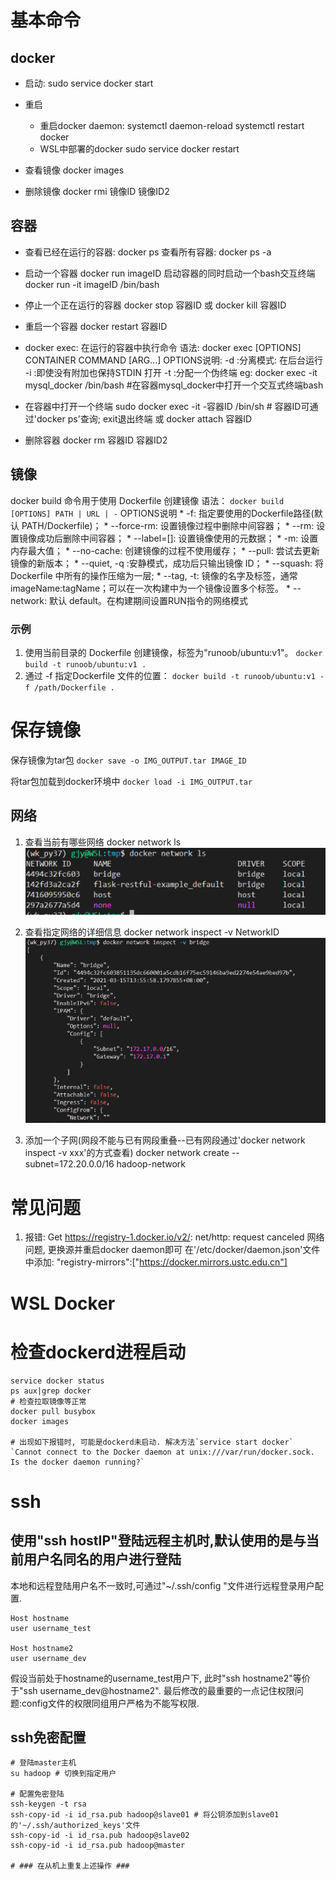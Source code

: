 # 基本命令
## docker
* 启动: sudo service docker start

* 重启
    - 重启docker daemon:
        systemctl daemon-reload
        systemctl restart docker
    - WSL中部署的docker
        sudo service docker restart

* 查看镜像
    docker images

* 删除镜像
    docker rmi 镜像ID 镜像ID2

## 容器
* 查看已经在运行的容器:
    docker ps
    查看所有容器: docker ps -a
* 启动一个容器
    docker run imageID
    启动容器的同时启动一个bash交互终端
        docker run -it imageID /bin/bash
* 停止一个正在运行的容器
    docker stop 容器ID
    或 docker kill 容器ID
* 重启一个容器
    docker restart  容器ID

* docker exec: 在运行的容器中执行命令
    语法:
        docker exec [OPTIONS] CONTAINER COMMAND [ARG...]
        OPTIONS说明:
            -d :分离模式: 在后台运行
            -i :即使没有附加也保持STDIN 打开
            -t :分配一个伪终端
    eg: docker exec -it  mysql_docker /bin/bash #在容器mysql_docker中打开一个交互式终端bash

* 在容器中打开一个终端
    sudo docker exec -it -容器ID /bin/sh # 容器ID可通过'docker ps'查询; exit退出终端
    或
    docker attach 容器ID

* 删除容器
    docker rm 容器ID 容器ID2

## 镜像
docker build 命令用于使用 Dockerfile 创建镜像
语法： `docker build [OPTIONS] PATH | URL | -`
OPTIONS说明
    * -f: 指定要使用的Dockerfile路径(默认 PATH/Dockerfile)；
    * --force-rm: 设置镜像过程中删除中间容器；
    * --rm: 设置镜像成功后删除中间容器；
    * --label=[]: 设置镜像使用的元数据；
    * -m: 设置内存最大值；
    * --no-cache: 创建镜像的过程不使用缓存；
    * --pull: 尝试去更新镜像的新版本；
    * --quiet, -q :安静模式，成功后只输出镜像 ID；
    * --squash: 将 Dockerfile 中所有的操作压缩为一层;
    * --tag, -t: 镜像的名字及标签，通常 imageName:tagName；可以在一次构建中为一个镜像设置多个标签。
    * --network: 默认 default。在构建期间设置RUN指令的网络模式

### 示例
1. 使用当前目录的 Dockerfile 创建镜像，标签为"runoob/ubuntu:v1"。
`docker build -t runoob/ubuntu:v1 . `
2. 通过 -f 指定Dockerfile 文件的位置：
`docker build -t runoob/ubuntu:v1 -f /path/Dockerfile .`

# 保存镜像
保存镜像为tar包
`docker save -o IMG_OUTPUT.tar IMAGE_ID`

将tar包加载到docker环境中
`docker load -i IMG_OUTPUT.tar`

## 网络
1. 查看当前有哪些网络
    docker network ls
![](images_attachments/20210316102234013_19577.png)

2. 查看指定网络的详细信息
    docker network inspect -v NetworkID
![](images_attachments/20210316102332554_87.png)


3. 添加一个子网(网段不能与已有网段重叠--已有网段通过'docker network inspect -v xxx'的方式查看)
docker network create --subnet=172.20.0.0/16 hadoop-network

# 常见问题
1. 报错: Get https://registry-1.docker.io/v2/: net/http: request canceled 
        网络问题, 更换源并重启docker daemon即可
        在'/etc/docker/daemon.json'文件中添加:
            "registry-mirrors":["https://docker.mirrors.ustc.edu.cn"]


# WSL Docker
# 检查dockerd进程启动
```
service docker status
ps aux|grep docker
# 检查拉取镜像等正常
docker pull busybox
docker images

# 出现如下报错时, 可能是dockerd未启动. 解决方法`service start docker`
`Cannot connect to the Docker daemon at unix:///var/run/docker.sock. Is the docker daemon running?`
```



# ssh
## 使用"ssh hostIP"登陆远程主机时,默认使用的是与当前用户名同名的用户进行登陆
本地和远程登陆用户名不一致时,可通过"~/.ssh/config "文件进行远程登录用户配置.
```
Host hostname
user username_test

Host hostname2
user username_dev
```
假设当前处于hostname的username_test用户下, 此时"ssh hostname2"等价于"ssh username_dev@hostname2".
最后修改的最重要的一点记住权限问题:config文件的权限同组用户严格为不能写权限.

## ssh免密配置
```
# 登陆master主机
su hadoop # 切换到指定用户

# 配置免密登陆
ssh-keygen -t rsa
ssh-copy-id -i id_rsa.pub hadoop@slave01 # 将公钥添加到slave01的'~/.ssh/authorized_keys'文件
ssh-copy-id -i id_rsa.pub hadoop@slave02
ssh-copy-id -i id_rsa.pub hadoop@master

# ### 在从机上重复上述操作 ###
```


















